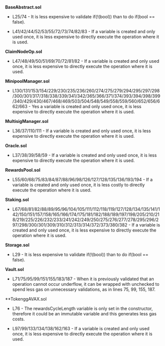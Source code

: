 **BaseAbstract.sol**
- L25/74 - It is less expensive to validate if(!(bool)) than to do if(bool == false).

- L41/42/44/52/53/55/72/73/74/82/83 - If a variable is created and only used once, it is less expensive to directly execute the operation where it is used.


**ClaimNodeOp.sol**
- L47/48/49/50/51/69/70/72/81/82 - If a variable is created and only used once, it is less expensive to directly execute the operation where it is used.


**MinipoolManager.sol**
- L130/131/153/154/229/230/235/236/260/274/275/279/294/295/297/298/300/301/317/318/338/339/341/342/365/366/371/374/393/394/398/399/340/429/430/467/468/469/503/504/548/549/558/559/560/652/656/662/663 - Yes a variable is created and only used once, it is less expensive to directly execute the operation where it is used.


**MultisigManager.sol**
- L36/37/110/111 - If a variable is created and only used once, it is less expensive to directly execute the operation where it is used.


**Oracle.sol**
- L37/38/39/58/59 - If a variable is created and only used once, it is less expensive to directly execute the operation where it is used.


**RewardsPool.sol**
- L55/60/68/75/83/84/87/88/96/98/126/127/128/135/136/193/194 - If a variable is created and only used once, it is less costly to directly execute the operation where it is used.


**Staking.sol**
- L67/68/81/82/88/89/95/96/104/105/111/112/118/119/127/128/134/135/141/142/150/151/157/158/165/166/174/175/181/182/188/189/197/198/205/210/218/219/225/226/232/233/241/242/249/250/275/276/277/278/295/296/297/298/300/301/309/310/312/313/314/372/373/380/382 - If a variable is created and only used once, it is less expensive to directly execute the operation where it is used.


**Storage.sol**
- L29 - It is less expensive to validate if(!(bool)) than to do if(bool == false).


**Vault.sol**
- L71/75/95/99/151/155/183/187 - When it is previously validated that an operation cannot occur underflow, it can be wrapped with unchecked to spend less gas on unnecessary validations, as in lines 75, 99, 155, 187.


**TokenggAVAX.sol
- L76 - The rewardsCycleLength variable is only set in the constructor, therefore it could be an immutable variable and this generates less gas costs.

- L97/99/133/134/138/162/163 - If a variable is created and only used once, it is less expensive to directly execute the operation where it is used.
